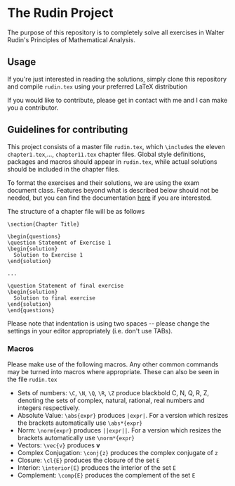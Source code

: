 # The Rudin Project
The purpose of this repository is to completely solve all exercises in Walter Rudin's Principles of Mathematical Analysis.

## Usage
If you're just interested in reading the solutions, simply clone this repository and compile `rudin.tex` using your preferred LaTeX distribution

If you would like to contribute, please get in contact with me and I can make you a contributor.

## Guidelines for contributing
This project consists of a master file `rudin.tex`, which `\include`s the eleven `chapter1.tex`,..., `chapter11.tex` chapter files. Global style definitions, packages and macros should appear in `rudin.tex`, while actual solutions should be included in the chapter files.

To format the exercises and their solutions, we are using the exam document class. Features beyond what is described below should not be needed, but you can find the documentation [here](https://www.ctan.org/tex-archive/macros/latex/contrib/exam?lang=en) if you are interested.

The structure of a chapter file will be as follows

```
\section{Chapter Title}

\begin{questions}
\question Statement of Exercise 1
\begin{solution}
  Solution to Exercise 1
\end{solution}

...

\question Statement of final exercise
\begin{solution}
  Solution to final exercise
\end{solution}
\end{questions}
```

Please note that indentation is using two spaces -- please change the settings in your editor appropriately (i.e. don't use TABs).

### Macros
Please make use of the following macros. Any other common commands may be turned into macros where appropriate. These can also be seen in the file `rudin.tex`

 * Sets of numbers: `\C`, `\N`, `\Q`, `\R`, `\Z` produce blackbold C, N, Q, R, Z, denoting the sets of complex, natural, rational, real numbers and integers respectively.
 * Absolute Value: `\abs{expr}` produces `|expr|`. For a version which resizes the brackets automatically use `\abs*{expr}`
 * Norm: `\norm{expr}` produces `||expr||`. For a version which resizes the brackets automatically use `\norm*{expr}`
 * Vectors: `\vec{v}` produces **v**
 * Complex Conjugation: `\conj{z}` produces the complex conjugate of `z`
 * Closure: `\cl{E}` produces the closure of the set `E`
 * Interior: `\interior{E}` produces the interior of the set `E`
 * Complement: `\comp{E}` produces the complement of the set `E`
